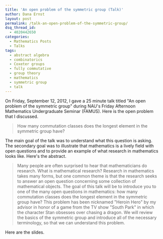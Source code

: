 ```yaml
---
title: 'An open problem of the symmetric group (Talk)'
author: Dana Ernst
layout: post
permalink: /talk-an-open-problem-of-the-symmetric-group/
dsq_thread_id:
  - 4020442650
categories:
  - Mathematics Posts
  - Talks
tags:
  - abstract algebra
  - combinatorics
  - Coxeter groups
  - fully commutative
  - group theory
  - mathematics
  - symmetric group
  - talk
---
```

On Friday, September 12, 2012, I gave a 25 minute talk titled "An open problem of the symmetric group" during NAU's Friday Afternoon Mathematics Undergraduate Seminar (FAMUS). Here is the open problem that I discussed.

> How many commutation classes does the longest element in the symmetric group have?

The main goal of the talk was to understand what this question is asking. The secondary goal was to illustrate that mathematics is a lively field with open questions and to provide an example of what research in mathematics looks like. Here's the abstract.

> Many people are often surprised to hear that mathematicians do research. What is mathematical research? Research in mathematics takes many forms, but one common theme is that the research seeks to answer an open question concerning some collection of mathematical objects. The goal of this talk will be to introduce you to one of the many open questions in mathematics: how many commutation classes does the longest element in the symmetric group have? This problem has been nicknamed "Heroin Hero" by my advisor in honor of a game from the TV show "South Park" in which the character Stan obsesses over chasing a dragon. We will review the basics of the symmetric group and introduce all of the necessary terminology, so that we can understand this problem.

Here are the slides.

<div>
</div>
